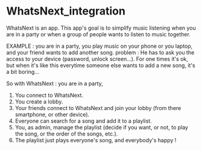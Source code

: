 # WhatsNext_integration

WhatsNext is an app.
This app's goal is to simplify music listening when you are in a party or when a group of people wants to listen to music together.

EXAMPLE : 
you are in a party, you play music on your phone or you laptop, and your friend wants to add another song.
problem : He has to ask you the access to your device (password, unlock screen...).
For one times it's ok, but when it's like this everytime someone else wants to add a new song, it's a bit boring...

So with WhatsNext :
you are in a party,
1. You connect to WhatsNext.
2. You create a lobby.
3. Your friends connect to WhatsNext and join your lobby (from there smartphone, or other device).
4. Everyone can search for a song and add it to a playlist.
5. You, as admin, manage the playlist (decide if you want, or not, to play the song, or the order of the songs, etc.).
6. The playlist just plays everyone's song, and everybody's happy !
